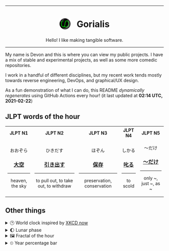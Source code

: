 ***

<h1 align="center">
<sub>
    <img src="readme/resources/avatar.png" height="36">
</sub>
&nbsp;
Gorialis
</h1>
<p align="center">
Hello! I like making tangible software.
</p>

***

My name is Devon and this is where you can view my public projects. I have a mix of stable and experimental projects, as well as some more comedic repositories.

I work in a handful of different disciplines, but my recent work tends mostly towards reverse engineering, DevOps, and graphical/UX design.

As a fun demonstration of what I can do, this README *dynamically regenerates* using GitHub Actions every hour! (it last updated at **02:14 UTC, 2021-02-22**)

<h2>JLPT words of the hour</h2>
<table>
    <tr>
        <th>JLPT N1</th>
        <th>JLPT N2</th>
        <th>JLPT N3</th>
        <th>JLPT N4</th>
        <th>JLPT N5</th>
    </tr>
    <tr>
        <td>
            <p align="center">おおぞら</p>
            <h3 align="center"><b><a href="https://jisho.org/search/%E5%A4%A7%E7%A9%BA">大空</a></b></h3>
            <hr>
            <p align="center">heaven,<wbr> the sky</p>
        </td>
        <td>
            <p align="center">ひきだす</p>
            <h3 align="center"><b><a href="https://jisho.org/search/%E5%BC%95%E3%81%8D%E5%87%BA%E3%81%99">引き出す</a></b></h3>
            <hr>
            <p align="center">to pull out,<wbr> to take out,<wbr> to withdraw</p>
        </td>
        <td>
            <p align="center">ほぞん</p>
            <h3 align="center"><b><a href="https://jisho.org/search/%E4%BF%9D%E5%AD%98">保存</a></b></h3>
            <hr>
            <p align="center">preservation,<wbr> conservation</p>
        </td>
        <td>
            <p align="center">しかる</p>
            <h3 align="center"><b><a href="https://jisho.org/search/%E5%8F%B1%E3%82%8B">叱る</a></b></h3>
            <hr>
            <p align="center">to scold</p>
        </td>
        <td>
            <p align="center">～だけ</p>
            <h3 align="center"><b><a href="https://jisho.org/search/%EF%BD%9E%E3%81%A0%E3%81%91">～だけ</a></b></h3>
            <hr>
            <p align="center">only ~,<wbr> just ~,<wbr> as ~</p>
        </td>
    </tr>
</table>

<h2>Other things</h2>
<details>
<summary>🕑  World clock inspired by <a href="https://xkcd.com/now">XKCD now</a></summary>

> <img src="generated/now.png" width="512">

</details>
<details>
<summary>🌔 Lunar phase</summary>

The moon is approximately 37.10% through its phase (Waxing Gibbous).

</details>
<details>
<summary>&#x1f5bc; Fractal of the hour</summary>

> <img src="generated/fractal.png" width="512">

</details>
<details>
<summary>&#x23f2; Year percentage bar</summary>
<pre><code>2021 [██▁▁▁▁▁▁▁▁▁▁▁▁▁▁▁▁▁▁] 14.27%</code></pre>
</details>
